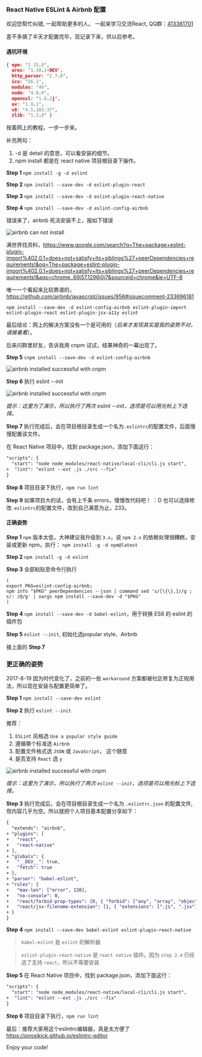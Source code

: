 ### React Native ESLint & Airbnb 配置

欢迎您帮忙纠错, 一起帮助更多的人。 一起来学习交流React, QQ群：[413381701](http://shang.qq.com/wpa/qunwpa?idkey=3b9474dacbf35e4a9659e89399758406e510e5b8a3f81109f7d07efaadc6056d)

差不多搞了半天才配置完毕，现记录下来，供以后参考。

#### 遇坑环境
```json
{ npm: '2.15.9',
  ares: '1.10.1-DEV',
  http_parser: '2.7.0',
  icu: '56.1',
  modules: '46',
  node: '4.6.0',
  openssl: '1.0.2j',
  uv: '1.9.1',
  v8: '4.5.103.37',
  zlib: '1.2.8' }
```
按着网上的教程，一步一步来。

补充两句：
1. -d 是 detail 的意思，可以看安装的细节。
2. npm install 都是在 react native 项目根目录下操作。

**Step 1** `npm install -g -d eslint`

**Step 2** `npm install --save-dev -d eslint-plugin-react`

**Step 3** `npm install --save-dev -d eslint-plugin-react-native`

**Step 4** `npm install --save-dev -d eslint-config-airbnb`

错误来了，airbnb 死活安装不上，报如下错误

![airbnb can not install](http://ww4.sinaimg.cn/mw690/77c29b23jw1f94nlzi8dtj20i90attbn.jpg)

满世界找资料，https://www.google.com/search?q=The+package+eslint-plugin-import%402.0.1+does+not+satisfy+its+siblings%27+peerDependencies+requirements!&oq=The+package+eslint-plugin-import%402.0.1+does+not+satisfy+its+siblings%27+peerDependencies+requirements!&aqs=chrome..69i57.1296j0j7&sourceid=chrome&ie=UTF-8

唯一一个看起来比较靠谱的，https://github.com/airbnb/javascript/issues/956#issuecomment-233696181

`npm install --save-dev -d eslint-config-airbnb eslint-plugin-import eslint-plugin-react eslint-plugin-jsx-a11y eslint`

最后结论：网上的解决方案没有一个是可用的（_后来才发现其实是我的姿势不对，请接着看_）。

后来问群里好友，告诉我用 cnpm 试试，结果神奇的一幕出现了。

**Step 5** `cnpm install --save-dev -d eslint-config-airbnb`

![airbnb installed successful with cnpm](http://ww4.sinaimg.cn/mw1024/77c29b23jw1f94o1ri873j20i805ndhp.jpg)

**Step 6** 执行 eslint --init

![airbnb installed successful with cnpm](http://ww4.sinaimg.cn/mw1024/77c29b23jw1f94pawx733j20d505rgmq.jpg)

_提示：这里为了演示，所以执行了两次 eslint --init，选项是可以用光标上下选择。_

**Step 7** 
执行完成后，会在项目根目录生成一个名为`.eslintrc`的配置文件，后面慢慢配置该文件。

在 React Native 项目中，找到 package.json，添加下面这行：
```diff
"scripts": {
  "start": "node node_modules/react-native/local-cli/cli.js start",
+  "lint": "eslint --ext .js ./src --fix"
}
```

**Step 8** 项目目录下执行，`npm run lint` 

**Step 9** 如果项目大的话，会有上千条 errors，慢慢改代码吧！ ：D  也可以选择修改`.eslintrc`的配置文件，改到自己满意为止，233。

#### 正确姿势
**Step 1**  `npm` 版本太低，大神建议我升级到 `3.x`，说 `npm 2.x` 的依赖处理很糟糕，安装或更新 npm，执行： `npm install -g -d npm@latest`

**Step 2**  `npm install -g -d eslint`

**Step 3** 全部粘贴至命令行执行
```
(
export PKG=eslint-config-airbnb;
npm info "$PKG" peerDependencies --json | command sed 's/[\{\},]//g ; s/: /@/g' | xargs npm install --save-dev -d "$PKG"
)
```

**Step 4** `npm install --save-dev -d babel-eslint`，用于转换 ES6 的 eslint 的插件包

**Step 5** `eslint --init`, 初始化选popular style、Airbnb

接上面的 **Step 7**

### 更正确的姿势
2017-8-19 因为时代变化了，之前的一些 `workaround` 方案都被社区修复为正规用法，所以现在安装与配置更简单了。

**Step 1** `npm install --save-dev eslint`

**Step 2** 执行 `eslint --init`

推荐：
1. `ESLint` 风格选 `Use a popular style guide`
2. 遵循哪个标准选 `Airbnb`
3. 配置文件格式选 `JSON` 或 `JavaScript`， 这个随意 
4. 是否支持 `React` 选 `y`

![airbnb installed successful with cnpm](http://ww4.sinaimg.cn/mw1024/77c29b23jw1f94pawx733j20d505rgmq.jpg)

_提示：这里为了演示，所以执行了两次 `eslint --init`，选项是可以用光标上下选择。_

**Step 3** 
执行完成后，会在项目根目录生成一个名为 `.eslintrc.json` 的配置文件, 但内容几乎为空。所以就把个人项目基本配置分享如下：
```diff
{
  "extends": "airbnb",
+ "plugins": [
+   "react",
+   "react-native"
+ ],
+ "globals": {
+   "__DEV__": true,
+   "fetch": true
+ },
+ "parser": "babel-eslint",
+ "rules": {
+   "max-len": ["error", 120],
+   "no-console": 0,
+   "react/forbid-prop-types": [0, { "forbid": ["any", "array", "object"] }],
+   "react/jsx-filename-extension": [1, { "extensions": [".js", ".jsx"] }]
+ }
}
```

**Step 4** `npm install --save-dev babel-eslint eslint-plugin-react-native`
> `babel-eslint` 是 `eslint` 的解析器

> `eslint-plugin-react-native` 是 `react native` 插件。因为 `step 2.4` 已经选了支持 `react`，所以不需要安装


**Step 5**
在 React Native 项目中，找到 package.json，添加下面这行：
```diff
"scripts": {
  "start": "node node_modules/react-native/local-cli/cli.js start",
+  "lint": "eslint --ext .js ./src --fix"
}
```

**Step 6** 项目目录下执行，`npm run lint` 

最后：推荐大家用这个eslintrc编辑器，真是太方便了 https://pirosikick.github.io/eslintrc-editor

Enjoy your code!


